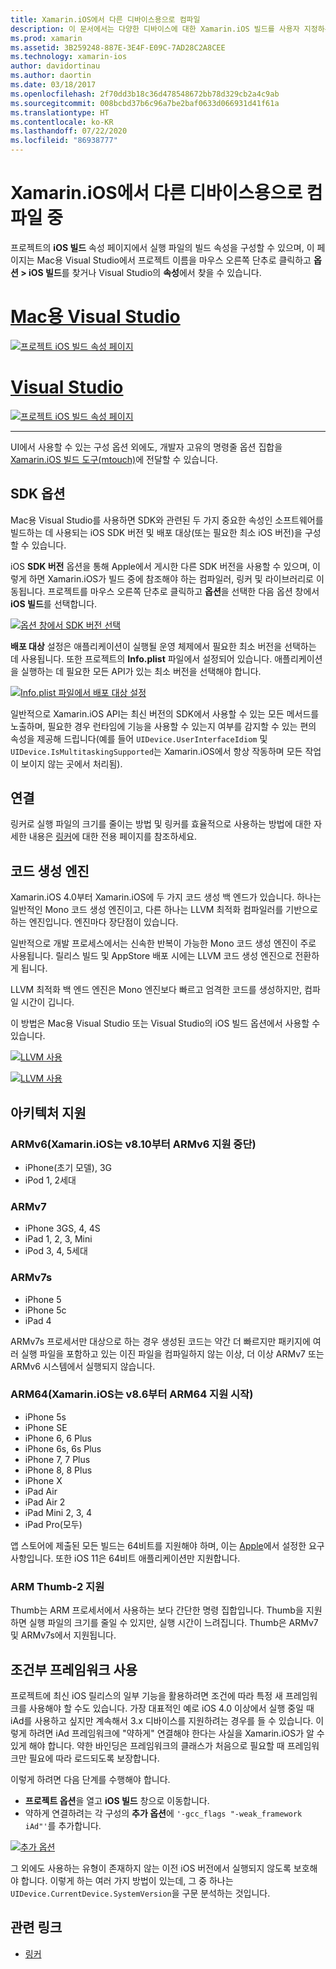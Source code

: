 ```yaml
---
title: Xamarin.iOS에서 다른 디바이스용으로 컴파일
description: 이 문서에서는 다양한 디바이스에 대한 Xamarin.iOS 빌드를 사용자 지정하는 데 사용할 수 있는 다양한 빌드 구성 옵션을 설명합니다.
ms.prod: xamarin
ms.assetid: 3B259248-887E-3E4F-E09C-7AD28C2A8CEE
ms.technology: xamarin-ios
author: davidortinau
ms.author: daortin
ms.date: 03/18/2017
ms.openlocfilehash: 2f70dd3b18c36d478548672bb78d329cb2a4c9ab
ms.sourcegitcommit: 008bcbd37b6c96a7be2baf0633d066931d41f61a
ms.translationtype: HT
ms.contentlocale: ko-KR
ms.lasthandoff: 07/22/2020
ms.locfileid: "86938777"
---
```

# <a name="compiling-for-different-devices-in-xamarinios"></a>Xamarin.iOS에서 다른 디바이스용으로 컴파일 중

프로젝트의 **iOS 빌드** 속성 페이지에서 실행 파일의 빌드 속성을 구성할 수 있으며, 이 페이지는 Mac용 Visual Studio에서 프로젝트 이름을 마우스 오른쪽 단추로 클릭하고 **옵션 > iOS 빌드**를 찾거나 Visual Studio의 **속성**에서 찾을 수 있습니다.

# <a name="visual-studio-for-mac"></a>[Mac용 Visual Studio](#tab/macos)

[![프로젝트 iOS 빌드 속성 페이지](compiling-for-different-devices-images/image1.png)](compiling-for-different-devices-images/image1.png#lightbox) 

# <a name="visual-studio"></a>[Visual Studio](#tab/windows)

[![프로젝트 iOS 빌드 속성 페이지](compiling-for-different-devices-images/image1a.png)](compiling-for-different-devices-images/image1a.png#lightbox)

-----

UI에서 사용할 수 있는 구성 옵션 외에도, 개발자 고유의 명령줄 옵션 집합을 [Xamarin.iOS 빌드 도구(mtouch)](~/ios/deploy-test/mtouch.md)에 전달할 수 있습니다.

## <a name="sdk-options"></a>SDK 옵션

Mac용 Visual Studio를 사용하면 SDK와 관련된 두 가지 중요한 속성인 소프트웨어를 빌드하는 데 사용되는 iOS SDK 버전 및 배포 대상(또는 필요한 최소 iOS 버전)을 구성할 수 있습니다.

iOS **SDK 버전** 옵션을 통해 Apple에서 게시한 다른 SDK 버전을 사용할 수 있으며, 이렇게 하면 Xamarin.iOS가 빌드 중에 참조해야 하는 컴파일러, 링커 및 라이브러리로 이동됩니다. 프로젝트를 마우스 오른쪽 단추로 클릭하고 **옵션**을 선택한 다음 옵션 창에서 **iOS 빌드**를 선택합니다.

[![옵션 창에서 SDK 버전 선택](compiling-for-different-devices-images/sdk-version-sml.png)](compiling-for-different-devices-images/sdk-version.png#lightbox)

**배포 대상** 설정은 애플리케이션이 실행될 운영 체제에서 필요한 최소 버전을 선택하는 데 사용됩니다. 또한 프로젝트의 **Info.plist** 파일에서 설정되어 있습니다. 애플리케이션을 실행하는 데 필요한 모든 API가 있는 최소 버전을 선택해야 합니다.

[![Info.plist 파일에서 배포 대상 설정](compiling-for-different-devices-images/deployment-target-sml.png)](compiling-for-different-devices-images/deployment-target.png#lightbox)

일반적으로 Xamarin.iOS API는 최신 버전의 SDK에서 사용할 수 있는 모든 메서드를 노출하며, 필요한 경우 런타임에 기능을 사용할 수 있는지 여부를 감지할 수 있는 편의 속성을 제공해 드립니다(예를 들어 `UIDevice.UserInterfaceIdiom` 및 `UIDevice.IsMultitaskingSupported`는 Xamarin.iOS에서 항상 작동하며 모든 작업이 보이지 않는 곳에서 처리됨).

## <a name="linking"></a>연결

링커로 실행 파일의 크기를 줄이는 방법 및 링커를 효율적으로 사용하는 방법에 대한 자세한 내용은 [링커](~/ios/deploy-test/linker.md)에 대한 전용 페이지를 참조하세요.

## <a name="code-generation-engine"></a>코드 생성 엔진

Xamarin.iOS 4.0부터 Xamarin.iOS에 두 가지 코드 생성 백 엔드가 있습니다. 하나는 일반적인 Mono 코드 생성 엔진이고, 다른 하나는 LLVM 최적화 컴파일러를 기반으로 하는 엔진입니다. 엔진마다 장단점이 있습니다.

일반적으로 개발 프로세스에서는 신속한 반복이 가능한 Mono 코드 생성 엔진이 주로 사용됩니다. 릴리스 빌드 및 AppStore 배포 시에는 LLVM 코드 생성 엔진으로 전환하게 됩니다.

LLVM 최적화 백 엔드 엔진은 Mono 엔진보다 빠르고 엄격한 코드를 생성하지만, 컴파일 시간이 깁니다.

이 방법은 Mac용 Visual Studio 또는 Visual Studio의 iOS 빌드 옵션에서 사용할 수 있습니다.

[![LLVM 사용](compiling-for-different-devices-images/image2.png)](compiling-for-different-devices-images/image2.png#lightbox)

[![LLVM 사용](compiling-for-different-devices-images/image2a.png)](compiling-for-different-devices-images/image2a.png#lightbox)

## <a name="architecture-support"></a>아키텍처 지원

### <a name="armv6-xamarinios-discontinued-support-for-armv6-with-v810"></a>ARMv6(Xamarin.iOS는 v8.10부터 ARMv6 지원 중단)

- iPhone(초기 모델), 3G
- iPod 1, 2세대

### <a name="armv7"></a>ARMv7

- iPhone 3GS, 4, 4S
- iPad 1, 2, 3, Mini
- iPod 3, 4, 5세대

### <a name="armv7s"></a>ARMv7s

- iPhone 5
- iPhone 5c
- iPad 4

ARMv7s 프로세서만 대상으로 하는 경우 생성된 코드는 약간 더 빠르지만 패키지에 여러 실행 파일을 포함하고 있는 이진 파일을 컴파일하지 않는 이상, 더 이상 ARMv7 또는 ARMv6 시스템에서 실행되지 않습니다.

### <a name="arm64-xamarinios-started-supporting-arm64-in-v86"></a>ARM64(Xamarin.iOS는 v8.6부터 ARM64 지원 시작)

- iPhone 5s
- iPhone SE
- iPhone 6, 6 Plus
- iPhone 6s, 6s Plus
- iPhone 7, 7 Plus
- iPhone 8, 8 Plus
- iPhone X
- iPad Air
- iPad Air 2
- iPad Mini 2, 3, 4
- iPad Pro(모두)

앱 스토어에 제출된 모든 빌드는 64비트를 지원해야 하며, 이는 [Apple](https://developer.apple.com/news/?id=12172014b)에서 설정한 요구 사항입니다. 또한 iOS 11은 64비트 애플리케이션만 지원합니다.

### <a name="arm-thumb-2-support"></a>ARM Thumb-2 지원

Thumb는 ARM 프로세서에서 사용하는 보다 간단한 명령 집합입니다. Thumb을 지원하면 실행 파일의 크기를 줄일 수 있지만, 실행 시간이 느려집니다. Thumb은 ARMv7 및 ARMv7s에서 지원됩니다.

## <a name="conditional-framework-usage"></a>조건부 프레임워크 사용

프로젝트에 최신 iOS 릴리스의 일부 기능을 활용하려면 조건에 따라 특정 새 프레임워크를 사용해야 할 수도 있습니다. 가장 대표적인 예로 iOS 4.0 이상에서 실행 중일 때 iAd를 사용하고 싶지만 계속해서 3.x 디바이스를 지원하려는 경우를 들 수 있습니다. 이렇게 하려면 iAd 프레임워크에 "약하게" 연결해야 한다는 사실을 Xamarin.iOS가 알 수 있게 해야 합니다. 약한 바인딩은 프레임워크의 클래스가 처음으로 필요할 때 프레임워크만 필요에 따라 로드되도록 보장합니다.

이렇게 하려면 다음 단계를 수행해야 합니다.

- **프로젝트 옵션**을 열고 **iOS 빌드** 창으로 이동합니다.
- 약하게 연결하려는 각 구성의 **추가 옵션**에 `'-gcc_flags "-weak_framework iAd"'`를 추가합니다.

[![추가 옵션](compiling-for-different-devices-images/image3.png)](compiling-for-different-devices-images/image3.png#lightbox)

그 외에도 사용하는 유형이 존재하지 않는 이전 iOS 버전에서 실행되지 않도록 보호해야 합니다. 이렇게 하는 여러 가지 방법이 있는데, 그 중 하나는 `UIDevice.CurrentDevice.SystemVersion`을 구문 분석하는 것입니다.

## <a name="related-links"></a>관련 링크

- [링커](~/ios/deploy-test/linker.md)
